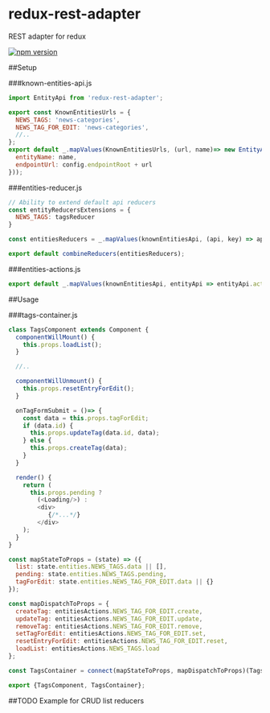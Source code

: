 # redux-rest-adapter
REST adapter for redux

[![npm version](https://badge.fury.io/js/redux-rest-adapter.svg)](https://badge.fury.io/js/redux-rest-adapter)

##Setup

###known-entities-api.js

```js
import EntityApi from 'redux-rest-adapter';

export const KnownEntitiesUrls = {
  NEWS_TAGS: 'news-categories',
  NEWS_TAG_FOR_EDIT: 'news-categories',
  //..
};
export default _.mapValues(KnownEntitiesUrls, (url, name)=> new EntityApi({
  entityName: name,
  endpointUrl: config.endpointRoot + url
}));
```

###entities-reducer.js

```js
// Ability to extend default api reducers
const entityReducersExtensions = {
  NEWS_TAGS: tagsReducer
}

const entitiesReducers = _.mapValues(knownEntitiesApi, (api, key) => api.configureReducer(entityReducersExtensions[key]));

export default combineReducers(entitiesReducers);
```

###entities-actions.js

```js
export default _.mapValues(knownEntitiesApi, entityApi => entityApi.actions);
```

##Usage

###tags-container.js
```js
class TagsComponent extends Component {
  componentWillMount() {
    this.props.loadList();
  }

  //..

  componentWillUnmount() {
    this.props.resetEntryForEdit();
  }

  onTagFormSubmit = ()=> {
    const data = this.props.tagForEdit;
    if (data.id) {
      this.props.updateTag(data.id, data);
    } else {
      this.props.createTag(data);
    }
  }

  render() {
    return (
      this.props.pending ?
        (<Loading/>) :
        <div>
           {/*...*/}
        </div>
    );
  }
}

const mapStateToProps = (state) => ({
  list: state.entities.NEWS_TAGS.data || [],
  pending: state.entities.NEWS_TAGS.pending,
  tagForEdit: state.entities.NEWS_TAG_FOR_EDIT.data || {}
});

const mapDispatchToProps = {
  createTag: entitiesActions.NEWS_TAG_FOR_EDIT.create,
  updateTag: entitiesActions.NEWS_TAG_FOR_EDIT.update,
  removeTag: entitiesActions.NEWS_TAG_FOR_EDIT.remove,
  setTagForEdit: entitiesActions.NEWS_TAG_FOR_EDIT.set,
  resetEntryForEdit: entitiesActions.NEWS_TAG_FOR_EDIT.reset,
  loadList: entitiesActions.NEWS_TAGS.load
};

const TagsContainer = connect(mapStateToProps, mapDispatchToProps)(TagsComponent);

export {TagsComponent, TagsContainer};
```

##TODO
Example for CRUD list reducers
